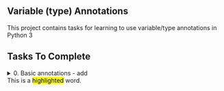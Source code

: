 ## Variable (type) Annotations
This project contains tasks for learning to use variable/type annotations in Python 3
## Tasks To Complete
<details>
  <summary>0. Basic annotations - add</summary>
  0-add.py contains a type-annotated function <span style="background-color:grey;">add</span> that takes a float <mark>a</mark> and a float <mark>b</mark> as arguments and returns their sum as a float.
</details>
This is a <mark>highlighted</mark> word.
